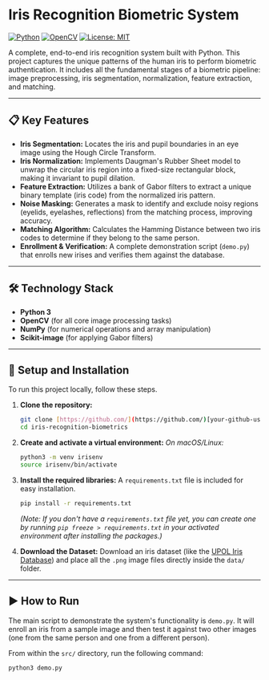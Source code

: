 # Iris Recognition Biometric System

[![Python](https://img.shields.io/badge/Python-3.11+-blue.svg)](https://www.python.org/)
[![OpenCV](https://img.shields.io/badge/OpenCV-4.x-green.svg)](https://opencv.org/)
[![License: MIT](https://img.shields.io/badge/License-MIT-yellow.svg)](https://opensource.org/licenses/MIT)

A complete, end-to-end iris recognition system built with Python. This project captures the unique patterns of the human iris to perform biometric authentication. It includes all the fundamental stages of a biometric pipeline: image preprocessing, iris segmentation, normalization, feature extraction, and matching.



---

## 📋 Key Features

* **Iris Segmentation:** Locates the iris and pupil boundaries in an eye image using the Hough Circle Transform.
* **Iris Normalization:** Implements Daugman's Rubber Sheet model to unwrap the circular iris region into a fixed-size rectangular block, making it invariant to pupil dilation.
* **Feature Extraction:** Utilizes a bank of Gabor filters to extract a unique binary template (iris code) from the normalized iris pattern.
* **Noise Masking:** Generates a mask to identify and exclude noisy regions (eyelids, eyelashes, reflections) from the matching process, improving accuracy.
* **Matching Algorithm:** Calculates the Hamming Distance between two iris codes to determine if they belong to the same person.
* **Enrollment & Verification:** A complete demonstration script (`demo.py`) that enrolls new irises and verifies them against the database.

---
## 🛠️ Technology Stack

* **Python 3**
* **OpenCV** (for all core image processing tasks)
* **NumPy** (for numerical operations and array manipulation)
* **Scikit-image** (for applying Gabor filters)

---

## 🚀 Setup and Installation

To run this project locally, follow these steps.

1.  **Clone the repository:**
    ```bash
    git clone [https://github.com/](https://github.com/)[your-github-username]/iris-recognition-biometrics.git
    cd iris-recognition-biometrics
    ```

2.  **Create and activate a virtual environment:**
    *On macOS/Linux:*
    ```bash
    python3 -m venv irisenv
    source irisenv/bin/activate
    ```

3.  **Install the required libraries:**
    A `requirements.txt` file is included for easy installation.
    ```bash
    pip install -r requirements.txt
    ```
    *(Note: If you don't have a `requirements.txt` file yet, you can create one by running `pip freeze > requirements.txt` in your activated environment after installing the packages.)*

4.  **Download the Dataset:**
    Download an iris dataset (like the [UPOL Iris Database](http://phoenix.inf.upol.cz/iris/)) and place all the `.png` image files directly inside the `data/` folder.

---

## ▶️ How to Run

The main script to demonstrate the system's functionality is `demo.py`. It will enroll an iris from a sample image and then test it against two other images (one from the same person and one from a different person).

From within the `src/` directory, run the following command:
```bash
python3 demo.py